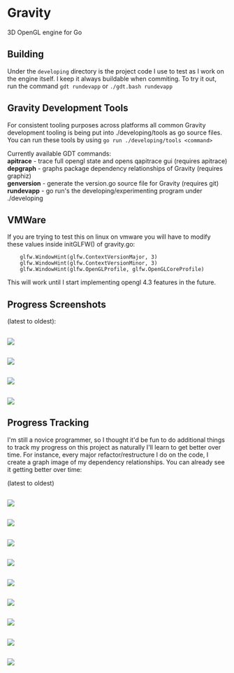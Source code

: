 # Gravity
3D OpenGL engine for Go

## Building
Under the ```developing``` directory is the project code I use to test as I work on the engine itself. I keep it always buildable when commiting. To try it out, run the command ```gdt rundevapp``` or ```./gdt.bash rundevapp```


## Gravity Development Tools
For consistent tooling purposes across platforms all common Gravity development tooling is being put into ./developing/tools as go source files. You can run these tools by using ```go run ./developing/tools <command>```

Currently available GDT commands:  
   **apitrace**   -  trace full opengl state and opens qapitrace gui (requires apitrace)  
   **depgraph**   -  graphs package dependency relationships of Gravity (requires graphiz)  
   **genversion** -  generate the version.go source file for Gravity (requires git)
   **rundevapp**  -  go run's the developing/experimenting program under ./developing

## VMWare
If you are trying to test this on linux on vmware you will have to modify these values inside initGLFW() of gravity.go:
```
    glfw.WindowHint(glfw.ContextVersionMajor, 3)
    glfw.WindowHint(glfw.ContextVersionMinor, 3)
    glfw.WindowHint(glfw.OpenGLProfile, glfw.OpenGLCoreProfile)
```

This will work until I start implementing opengl 4.3 features in the future.

## Progress Screenshots

(latest to oldest):

![](images/gravityss4.png)
---

![](images/gravityss3.png)
---

![](images/gravityss2.png)
---

![](images/gravityss1.png)
---

## Progress Tracking
I'm still a novice programmer, so I thought it'd be fun to do additional things to track my progress on this project as naturally I'll learn to get better over time. For instance, every major refactor/restructure I do on the code, I create a graph image of my dependency relationships. You can already see it getting better over time:

(latest to oldest)

![](images/depgraph9.png)
---

![](images/depgraph8.png)
---

![](images/depgraph7.png)
---

![](images/depgraph6.png)
---

![](images/depgraph5.png)
---

![](images/depgraph4.png)
---

![](images/depgraph3.png)
---

![](images/depgraph2.png)
---

![](images/depgraph1.png)
---
